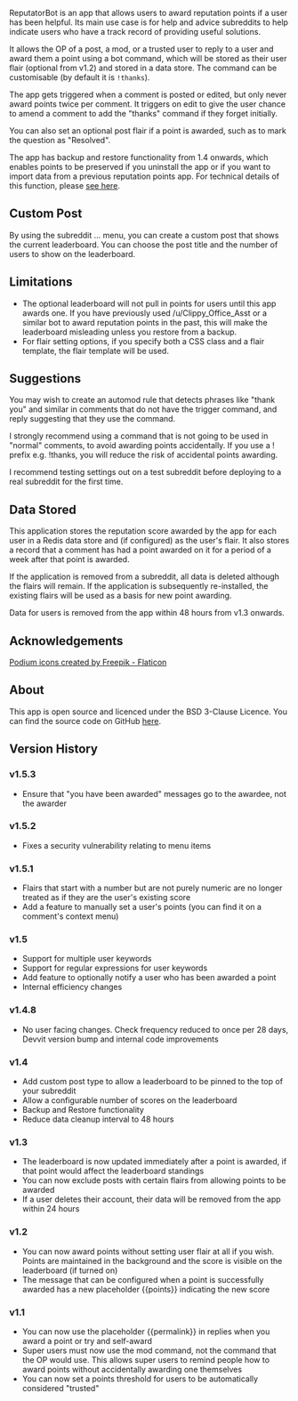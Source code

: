 ReputatorBot is an app that allows users to award reputation points if a user has been helpful. Its main use case is for help and advice subreddits to help indicate users who have a track record of providing useful solutions.

It allows the OP of a post, a mod, or a trusted user to reply to a user and award them a point using a bot command, which will be stored as their user flair (optional from v1.2) and stored in a data store. The command can be customisable (by default it is `!thanks`).

The app gets triggered when a comment is posted or edited, but only never award points twice per comment. It triggers on edit to give the user chance to amend a comment to add the "thanks" command if they forget initially.

You can also set an optional post flair if a point is awarded, such as to mark the question as "Resolved".

The app has backup and restore functionality from 1.4 onwards, which enables points to be preserved if you uninstall the app or if you want to import data from a previous reputation points app. For technical details of this function, please [see here](https://www.reddit.com/r/fsvapps/wiki/reputatorbotbackup/).

## Custom Post

By using the subreddit ... menu, you can create a custom post that shows the current leaderboard. You can choose the post title and the number of users to show on the leaderboard.

## Limitations

* The optional leaderboard will not pull in points for users until this app awards one. If you have previously used /u/Clippy_Office_Asst or a similar bot to award reputation points in the past, this will make the leaderboard misleading unless you restore from a backup.
* For flair setting options, if you specify both a CSS class and a flair template, the flair template will be used.

## Suggestions

You may wish to create an automod rule that detects phrases like "thank you" and similar in comments that do not have the trigger command, and reply suggesting that they use the command.

I strongly recommend using a command that is not going to be used in "normal" comments, to avoid awarding points accidentally. If you use a ! prefix e.g. !thanks, you will reduce the risk of accidental points awarding.

I recommend testing settings out on a test subreddit before deploying to a real subreddit for the first time.

## Data Stored

This application stores the reputation score awarded by the app for each user in a Redis data store and (if configured) as the user's flair. It also stores a record that a comment has had a point awarded on it for a period of a week after that point is awarded.

If the application is removed from a subreddit, all data is deleted although the flairs will remain. If the application is subsequently re-installed, the existing flairs will be used as a basis for new point awarding.

Data for users is removed from the app within 48 hours from v1.3 onwards.

## Acknowledgements

[Podium icons created by Freepik - Flaticon](https://www.flaticon.com/free-icons/podium)

## About

This app is open source and licenced under the BSD 3-Clause Licence. You can find the source code on GitHub [here](https://github.com/fsvreddit/reputatorbot).

## Version History

### v1.5.3

* Ensure that "you have been awarded" messages go to the awardee, not the awarder

### v1.5.2

* Fixes a security vulnerability relating to menu items

### v1.5.1

* Flairs that start with a number but are not purely numeric are no longer treated as if they are the user's existing score
* Add a feature to manually set a user's points (you can find it on a comment's context menu)

### v1.5

* Support for multiple user keywords
* Support for regular expressions for user keywords
* Add feature to optionally notify a user who has been awarded a point
* Internal efficiency changes

### v1.4.8

* No user facing changes. Check frequency reduced to once per 28 days, Devvit version bump and internal code improvements

### v1.4

* Add custom post type to allow a leaderboard to be pinned to the top of your subreddit
* Allow a configurable number of scores on the leaderboard
* Backup and Restore functionality
* Reduce data cleanup interval to 48 hours

### v1.3

* The leaderboard is now updated immediately after a point is awarded, if that point would affect the leaderboard standings
* You can now exclude posts with certain flairs from allowing points to be awarded
* If a user deletes their account, their data will be removed from the app within 24 hours

### v1.2

* You can now award points without setting user flair at all if you wish. Points are maintained in the background and the score is visible on the leaderboard (if turned on)
* The message that can be configured when a point is successfully awarded has a new placeholder {{points}} indicating the new score

### v1.1

* You can now use the placeholder {{permalink}} in replies when you award a point or try and self-award
* Super users must now use the mod command, not the command that the OP would use. This allows super users to remind people how to award points without accidentally awarding one themselves
* You can now set a points threshold for users to be automatically considered "trusted"
